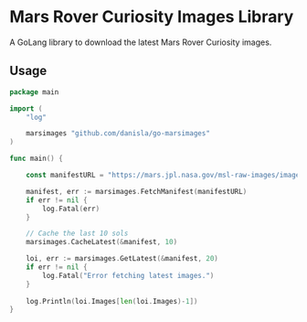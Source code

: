 # Mars Rover Curiosity Images Library

A GoLang library to download the latest Mars Rover Curiosity images.

## Usage

```go
package main

import (
	"log"

	marsimages "github.com/danisla/go-marsimages"
)

func main() {

	const manifestURL = "https://mars.jpl.nasa.gov/msl-raw-images/image/image_manifest.json"

	manifest, err := marsimages.FetchManifest(manifestURL)
	if err != nil {
		log.Fatal(err)
	}

	// Cache the last 10 sols
	marsimages.CacheLatest(&manifest, 10)

	loi, err := marsimages.GetLatest(&manifest, 20)
	if err != nil {
		log.Fatal("Error fetching latest images.")
	}
	
	log.Println(loi.Images[len(loi.Images)-1])
}
```